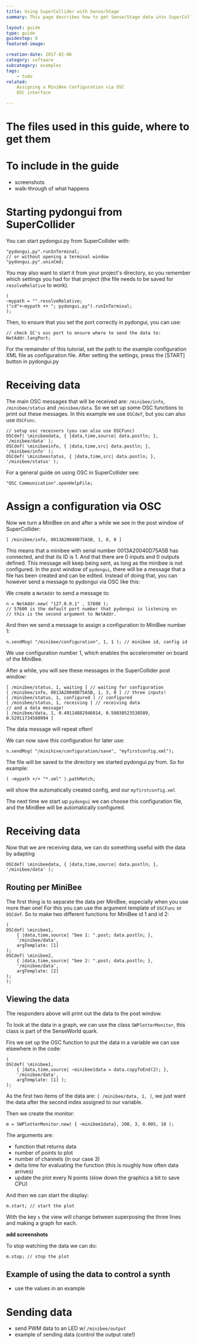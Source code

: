 ```yaml
---
title: Using SuperCollider with Sense/Stage
summary: This page describes how to get Sense/Stage data into SuperCollider

layout: guide
type: guide
guidestep: 0
featured-image: 

creation-date: 2017-02-06
category: software
subcategory: examples
tags:
    - todo
related:
    Assigning a MiniBee Configuration via OSC
    OSC interface

---
```


# The files used in this guide, where to get them

# To include in the guide

* screenshots
* walk-through of what happens


# Starting pydongui from SuperCollider

You can start pydongui.py from SuperCollider with:

```
"pydongui.py".runInTerminal;
// or without opening a terminal window
"pydongui.py".unixCmd;
```

You may also want to start it from your project's directory, so you remember which settings you had for that project (the file needs to be saved for `resolveRelative` to work).

```
(
~mypath = "".resolveRelative;
("cd"+~mypath ++ "; pydongui.py").runInTerminal;
);
```

Then, to ensure that you set the port correctly in pydongui, you can use:

```
// check SC's osc port to ensure where to send the data to:
NetAddr.langPort;

```

For the remainder of this tutorial, set the path to the example configuration XML file as configuration file. After setting the settings, press the [START] button in pydongui.py

# Receiving data

The main OSC messages that will be received are: `/minibee/info`, `/minibee/status` and `/minibee/data`. So we set up some OSC functions to print out these messages. In this example we use `OSCdef`, but you can also use `OSCFunc`.

```
// setup osc receivers (you can also use OSCFunc)
OSCdef( \minibeedata, { |data,time,source| data.postln; }, '/minibee/data' );
OSCdef( \minibeeinfo, { |data,time,src| data.postln; }, '/minibee/info' );
OSCdef( \minibeestatus, { |data,time,src| data.postln; }, '/minibee/status' );

```

For a general guide on using OSC in SuperCollider see:

```
"OSC Communication".openHelpFile;
```

# Assign a configuration via OSC

Now we turn a MiniBee on and after a while we see in the post window of SuperCollider:

```
[ /minibee/info, 0013A20040D75A5B, 1, 0, 0 ]
```

This means that a minibee with serial number 0013A20040D75A5B has connected, and that its ID is 1. And that there are 0 inputs and 0 outputs defined.
This message will keep being sent, as long as the minibee is not configured.
In the post window of `pydongui`, there will be a message that a file has been created and can be edited.
Instead of doing that, you can however send a message to pydongui via OSC like this:

We create a `NetAddr` to send a message to:
```
n = NetAddr.new( "127.0.0.1" , 57600 );
// 57600 is the default port number that pydongui is listening on
// this is the second argument to NetAddr.
```

And then we send a message to assign a configuration to MiniBee number 1:

```
n.sendMsg( "/minibee/configuration", 1, 1 ); // minibee id, config id
```

We use configuration number 1, which enables the accelerometer on board of the MiniBee.

After a while, you will see these messages in the SuperCollider post window:

```
[ /minibee/status, 1, waiting ] // waiting for configuration
[ /minibee/info, 0013A20040D75A5B, 1, 3, 0 ] // three inputs!
[ /minibee/status, 1, configured ] // configured
[ /minibee/status, 1, receiving ] // receiving data
// and a data message!
[ /minibee/data, 1, 0.49114882946014, 0.50030523538589, 0.52911734580994 ]
```

The data message will repeat often!

We can now save this configuration for later use:
```
n.sendMsg( "/minihive/configuration/save", "myfirstconfig.xml");
```


The file will be saved to the directory we started pydongui.py from. So for example:
```
( ~mypath +/+ "*.xml" ).pathMatch;
```
will show the automatically created config, and our `myfirstconfig.xml`

The next time we start up `pydongui` we can choose this configuration file, and the MiniBee will be automatically configured.



# Receiving data

Now that we are receiving data, we can do something useful with the data by adapting
```
OSCdef( \minibeedata, { |data,time,source| data.postln; }, '/minibee/data' );
```

## Routing per MiniBee

The first thing is to separate the data per MiniBee, especially when you use more than one! For this you can use the argument template of `OSCFunc` or `OSCdef`. So to make two different functions for MiniBee id 1 and id 2:

```
(
OSCdef( \minibee1,
    { |data,time,source| "bee 1: ".post; data.postln; },
    '/minibee/data',
    argTemplate: [1]
);
OSCdef( \minibee2,
    { |data,time,source| "bee 2: ".post; data.postln; },
    '/minibee/data',
    argTemplate: [2]
);
);

```

## Viewing the data

The responders above will print out the data to the post window.

To look at the data in a graph, we can use the class `SWPlotterMonitor`, this class is part of the SenseWorld quark.

Firs we set up the OSC function to put the data in a variable we can use elsewhere in the code:
```
(
OSCdef( \minibee1,
    { |data,time,source| ~minibee1data = data.copyToEnd(2); },
    '/minibee/data',
    argTemplate: [1] );
);
```

As the first two items of the data are: `[ /minibee/data, 1, ]`, we just want the data after the second index assigned to our variable.

Then we create the monitor:
```
m = SWPlotterMonitor.new( { ~minibee1data}, 200, 3, 0.005, 10 );

```
The arguments are:

* function that returns data
* number of points to plot
* number of channels (in our case 3)
* delta time for evaluating the function (this is roughly how often data arrives)
* update the plot every N points (slow down the graphics a bit to save CPU)

And then we can start the display:
```
m.start; // start the plot
```

With the key `s` the view will change between superposing the three lines and making a graph for each.

**add screenshots**


To stop watching the data we can do:

```
m.stop; // stop the plot
```

## Example of using the data to control a synth

* use the values in an example

# Sending data

* send PWM data to an LED w/ `/minibee/output`
* example of sending data (control the output rate!)
